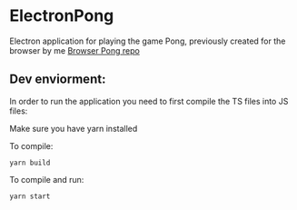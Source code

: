 # ElectronPong
Electron application for playing the game Pong, previously created for the browser by me <a href="https://github.com/MariusArhaug/Pong">Browser Pong repo</a> 

## Dev enviorment:
In order to run the application you need to first compile the TS files into JS files: 

Make sure you have yarn installed

To compile: 

`yarn build`

To compile and run:

`yarn start`
